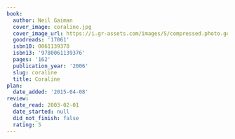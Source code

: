 ```yaml
---
book:
  author: Neil Gaiman
  cover_image: coraline.jpg
  cover_image_url: https://i.gr-assets.com/images/S/compressed.photo.goodreads.com/books/1493497435l/17061._SX98_.jpg
  goodreads: '17061'
  isbn10: 0061139378
  isbn13: '9780061139376'
  pages: '162'
  publication_year: '2006'
  slug: coraline
  title: Coraline
plan:
  date_added: '2015-04-08'
review:
  date_read: 2003-02-01
  date_started: null
  did_not_finish: false
  rating: 5
---
```

